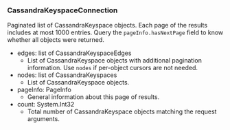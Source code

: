 ### CassandraKeyspaceConnection
Paginated list of CassandraKeyspace objects. Each page of the results includes at most 1000 entries. Query the `pageInfo.hasNextPage` field to know whether all objects were returned.

- edges: list of CassandraKeyspaceEdges
  - List of CassandraKeyspace objects with additional pagination information. Use `nodes` if per-object cursors are not needed.
- nodes: list of CassandraKeyspaces
  - List of CassandraKeyspace objects.
- pageInfo: PageInfo
  - General information about this page of results.
- count: System.Int32
  - Total number of CassandraKeyspace objects matching the request arguments.
